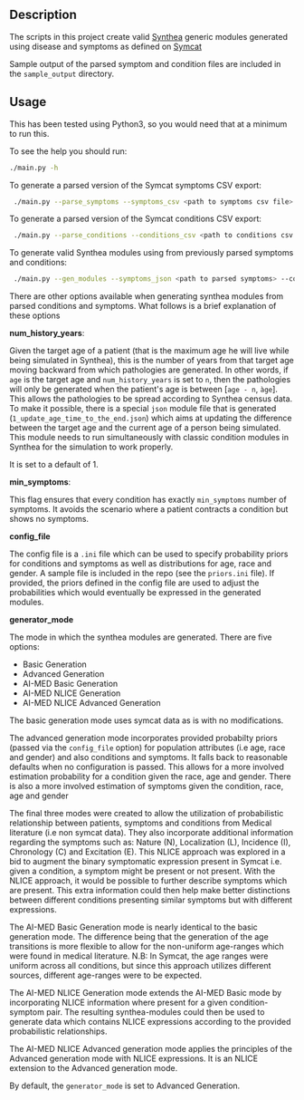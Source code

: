 ## Description

The scripts in this project create valid [Synthea](https://github.com/synthetichealth/synthea) generic modules generated using disease and symptoms as defined
on [Symcat](http://www.symcat.com/)

Sample output of the parsed symptom and condition files are included in the `sample_output` directory.

## Usage
This has been tested using Python3, so you would need that at a minimum to run this.

To see the help you should run:
```bash
./main.py -h
``` 

To generate a parsed version of the Symcat symptoms CSV export:
```bash
 ./main.py --parse_symptoms --symptoms_csv <path to symptoms csv file> --output <path_to_output_dir>
```

To generate a parsed version of the Symcat conditions CSV export:
```bash
 ./main.py --parse_conditions --conditions_csv <path to conditions csv file> --output <path_to_output_dir>
```

To generate valid Synthea modules using from previously parsed symptoms and conditions:
```bash
 ./main.py --gen_modules --symptoms_json <path to parsed symptoms> --conditions_json <path to parsed conditions> --output <path_to_output_dir>
```

There are other options available when generating synthea modules from parsed conditions and symptoms. What follows is a
brief explanation of these options 

**num_history_years**:

Given the target age of a patient (that is the maximum age he will live while being simulated in Synthea), this is the number of years from that target age moving backward from which pathologies are generated. In other words, if `age` is the target age and `num_history_years` is set to `n`, then the pathologies will only be generated when the patient's age is between [`age - n`, `àge`].
This allows the pathologies to be spread according to Synthea census data. To make it possible, there is a special `json` module file that is generated (`1_update_age_time_to_the_end.json`) which aims at updating the difference between the target age and the current age of a person being simulated. This module needs to run simultaneously with classic condition modules in Synthea for the simulation to work properly.

It is set to a default of 1.

**min_symptoms**:

This flag ensures that every condition has exactly `min_symptoms` number of symptoms. It avoids the scenario where a patient
contracts a condition but shows no symptoms.

**config_file**

The config file is a `.ini` file which can be used to specify probability priors for conditions and symptoms as well as distributions
for age, race and gender.
A sample file is included in the repo (see the `priors.ini` file).
If provided, the priors defined in the config file are used to adjust the probabilities which would eventually be expressed in the
generated modules. 

**generator_mode**

The mode in which the synthea modules are generated. There are five options:
- Basic Generation
- Advanced Generation
- AI-MED Basic Generation
- AI-MED NLICE Generation
- AI-MED NLICE Advanced Generation

The basic generation mode uses symcat data as is with no modifications.

The advanced generation mode incorporates provided probabilty priors (passed via the `config_file` option) 
for population attributes (i.e age, race and gender) and also conditions and symptoms.
It falls back to reasonable defaults when no configuration is passed. This allows for a more involved estimation probability for a
condition given the race, age and gender. There is also a more involved estimation of symptoms given the condition, race, age and gender

The final three modes were created to allow the utilization of probabilistic relationship between patients, symptoms and conditions
from Medical literature (i.e non symcat data). They also incorporate additional information regarding the symptoms such as:
Nature (N), Localization (L), Incidence (I), Chronology (C) and Excitation (E). This NLICE approach was explored in a bid to 
augment the binary symptomatic expression present in Symcat i.e. given a condition, a symptom might be present or not present.
With the NLICE approach, it would be possible to further describe symptoms which are present. This extra information could then
help make better distinctions between different conditions presenting similar symptoms but with different expressions.   

The AI-MED Basic Generation mode is nearly identical to the basic generation mode. The difference being that the generation
of the age transitions is more flexible to allow for the non-uniform age-ranges which were found in medical literature.
N.B: In Symcat, the age ranges were uniform across all conditions, but since this approach utilizes different sources, 
different age-ranges were to be expected.

The AI-MED NLICE Generation mode extends the AI-MED Basic mode by incorporating NLICE information where present for a 
given condition-symptom pair. The resulting synthea-modules could then be used to generate data which contains NLICE expressions
according to the provided probabilistic relationships.

The AI-MED NLICE Advanced generation mode applies the principles of the Advanced generation mode with NLICE expressions.
It is an NLICE extension to the Advanced generation mode. 

By default, the `generator_mode` is set to Advanced Generation.